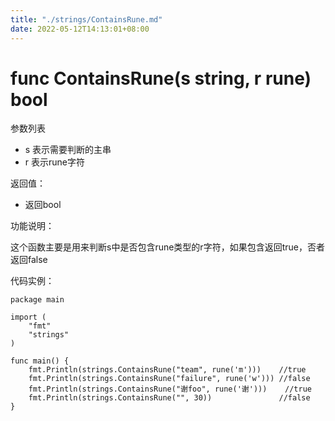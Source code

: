 ```yaml
---
title: "./strings/ContainsRune.md"
date: 2022-05-12T14:13:01+08:00
---
```

# func ContainsRune(s string, r rune) bool

参数列表

- s 表示需要判断的主串 
- r 表示rune字符

返回值：

- 返回bool

功能说明：

这个函数主要是用来判断s中是否包含rune类型的r字符，如果包含返回true，否者返回false

代码实例：

	package main
	
	import (
		"fmt"
		"strings"
	)
	
	func main() {
		fmt.Println(strings.ContainsRune("team", rune('m')))    //true
		fmt.Println(strings.ContainsRune("failure", rune('w'))) //false
		fmt.Println(strings.ContainsRune("谢foo", rune('谢')))    //true
		fmt.Println(strings.ContainsRune("", 30))               //false
	}

